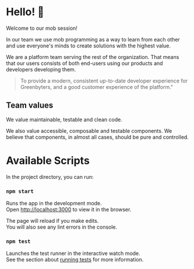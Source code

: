 # Hello! 👋

Welcome to our mob session!

In our team we use mob programming as a way to learn from each other and use everyone's minds to create solutions with the highest value.

We are a platform team serving the rest of the organization. That means that our users consists of both end-users using our products and developers developing them.

> To provide a modern, consistent up-to-date developer experience for Greenbyters, and a good customer experience of the platform."

## Team values

We value maintainable, testable and clean code.

We also value accessible, composable and testable components. We believe that components, in almost all cases, should be pure and controlled.

# Available Scripts

In the project directory, you can run:

### `npm start`

Runs the app in the development mode.\
Open [http://localhost:3000](http://localhost:3000) to view it in the browser.

The page will reload if you make edits.\
You will also see any lint errors in the console.

### `npm test`

Launches the test runner in the interactive watch mode.\
See the section about [running tests](https://facebook.github.io/create-react-app/docs/running-tests) for more information.

